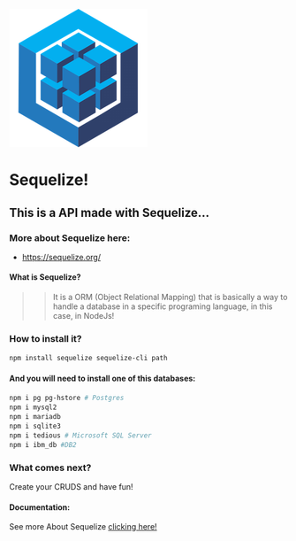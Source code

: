 ![Sequelize Logo](https://raw.githubusercontent.com/sequelize/sequelize/HEAD/docs/images/logo-small.png "Sequelize")

# Sequelize! 
## This is a API made with Sequelize...

### More about Sequelize here:

- https://sequelize.org/

#### What is Sequelize?
>> It is a ORM (Object Relational Mapping)
>> that is basically a way to handle a database in a specific programing language,
>> in this case, in NodeJs! 

### How to install it?

```sh
npm install sequelize sequelize-cli path
```

#### And you will need to install one of this databases:


```sh
npm i pg pg-hstore # Postgres
npm i mysql2
npm i mariadb
npm i sqlite3
npm i tedious # Microsoft SQL Server
npm i ibm_db #DB2
```

### What comes next?

Create your CRUDS and have fun!

#### Documentation:

See more About Sequelize [clicking here!](https://link-url-here.org)

